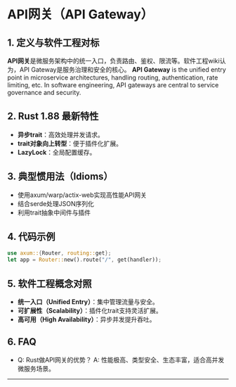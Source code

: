 # API网关（API Gateway）

## 1. 定义与软件工程对标

**API网关**是微服务架构中的统一入口，负责路由、鉴权、限流等。软件工程wiki认为，API Gateway是服务治理和安全的核心。
**API Gateway** is the unified entry point in microservice architectures, handling routing, authentication, rate limiting, etc. In software engineering, API gateways are central to service governance and security.

## 2. Rust 1.88 最新特性

- **异步trait**：高效处理并发请求。
- **trait对象向上转型**：便于插件化扩展。
- **LazyLock**：全局配置缓存。

## 3. 典型惯用法（Idioms）

- 使用axum/warp/actix-web实现高性能API网关
- 结合serde处理JSON序列化
- 利用trait抽象中间件与插件

## 4. 代码示例

```rust
use axum::{Router, routing::get};
let app = Router::new().route("/", get(handler));
```

## 5. 软件工程概念对照

- **统一入口（Unified Entry）**：集中管理流量与安全。
- **可扩展性（Scalability）**：插件化trait支持灵活扩展。
- **高可用（High Availability）**：异步并发提升吞吐。

## 6. FAQ

- Q: Rust做API网关的优势？
  A: 性能极高、类型安全、生态丰富，适合高并发微服务场景。

---
